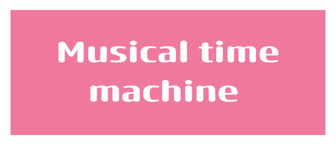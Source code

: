 
<p align = "center">
  <img src = "Musical_time_machine.png" alt = "banner" width = "600" height = "200"/>
</p>

